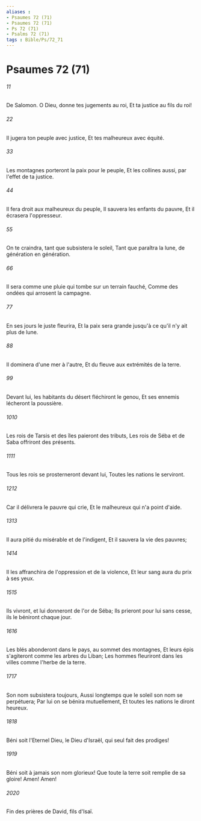 ```yaml
---
aliases : 
- Psaumes 72 (71)
- Psaumes 72 (71)
- Ps 72 (71)
- Psalms 72 (71)
tags : Bible/Ps/72_71
---
```


# Psaumes 72 (71)

###### 11
De Salomon. O Dieu, donne tes jugements au roi, Et ta justice au fils du roi!
###### 22
Il jugera ton peuple avec justice, Et tes malheureux avec équité.
###### 33
Les montagnes porteront la paix pour le peuple, Et les collines aussi, par l'effet de ta justice.
###### 44
Il fera droit aux malheureux du peuple, Il sauvera les enfants du pauvre, Et il écrasera l'oppresseur.
###### 55
On te craindra, tant que subsistera le soleil, Tant que paraîtra la lune, de génération en génération.
###### 66
Il sera comme une pluie qui tombe sur un terrain fauché, Comme des ondées qui arrosent la campagne.
###### 77
En ses jours le juste fleurira, Et la paix sera grande jusqu'à ce qu'il n'y ait plus de lune.
###### 88
Il dominera d'une mer à l'autre, Et du fleuve aux extrémités de la terre.
###### 99
Devant lui, les habitants du désert fléchiront le genou, Et ses ennemis lécheront la poussière.
###### 1010
Les rois de Tarsis et des îles paieront des tributs, Les rois de Séba et de Saba offriront des présents.
###### 1111
Tous les rois se prosterneront devant lui, Toutes les nations le serviront.
###### 1212
Car il délivrera le pauvre qui crie, Et le malheureux qui n'a point d'aide.
###### 1313
Il aura pitié du misérable et de l'indigent, Et il sauvera la vie des pauvres;
###### 1414
Il les affranchira de l'oppression et de la violence, Et leur sang aura du prix à ses yeux.
###### 1515
Ils vivront, et lui donneront de l'or de Séba; Ils prieront pour lui sans cesse, ils le béniront chaque jour.
###### 1616
Les blés abonderont dans le pays, au sommet des montagnes, Et leurs épis s'agiteront comme les arbres du Liban; Les hommes fleuriront dans les villes comme l'herbe de la terre.
###### 1717
Son nom subsistera toujours, Aussi longtemps que le soleil son nom se perpétuera; Par lui on se bénira mutuellement, Et toutes les nations le diront heureux.
###### 1818
Béni soit l'Eternel Dieu, le Dieu d'Israël, qui seul fait des prodiges!
###### 1919
Béni soit à jamais son nom glorieux! Que toute la terre soit remplie de sa gloire! Amen! Amen!
###### 2020
Fin des prières de David, fils d'Isaï.
